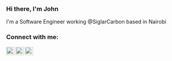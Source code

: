 ### Hi there, I'm John

 I'm a Software Engineer working @SiglarCarbon based in Nairobi

### Connect with me:

<!--[<img align="left" alt="JohnMaina.com" width="22px" src="https://raw.githubusercontent.com/iconic/open-iconic/master/svg/globe.svg" />][website]-->
[<img align="left" alt="JohnMaina | Twitter" width="22px" src="https://cdn.jsdelivr.net/npm/simple-icons@v3/icons/twitter.svg" />][twitter]
[<img align="left" alt="JohnMaina | LinkedIn" width="22px" src="https://cdn.jsdelivr.net/npm/simple-icons@v3/icons/linkedin.svg" />][linkedin]
[<img align="left" alt="JohnMaina | Instagram" width="22px" src="https://cdn.jsdelivr.net/npm/simple-icons@v3/icons/instagram.svg" />][instagram]

<br />
<br />

<!-- [website]: https://JohnMaina.com -->
[twitter]: https://twitter.com/jqhnmaina
[instagram]: https://www.instagram.com/jqhn_maina
[linkedin]: https://www.linkedin.com/in/john-maina

<!--
**jqhnmaina/jqhnmaina** is a ✨ _special_ ✨ repository because its `README.md` (this file) appears on your GitHub profile.

Here are some ideas to get you started:

- 🔭 I’m currently working on ...
- 🌱 I’m currently learning ...
- 👯 I’m looking to collaborate on ...
- 🤔 I’m looking for help with ...
- 💬 Ask me about ...
- 📫 How to reach me: ...
- 😄 Pronouns: ...
- ⚡ Fun fact: ...
-->
